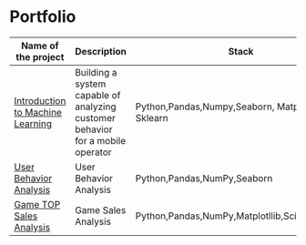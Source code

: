 # Portfolio
| Name of the project | Description                         | Stack                |
|---------------------|--------------------------------------|----------------------|
| [Introduction to Machine Learning](https://github.com/Ansoiloff/DSPROJECT_ENG/tree/main/Entry%20to%20ML)    | Building a system capable of analyzing customer behavior for a mobile operator   | 	Python,Pandas,Numpy,Seaborn, Matplotlib, Sklearn | Python,Pandas,NumPy,Matplotllib,Seaborn,DecisionTreeClassifier,DecisionTreeRegressor,RandomForestRegressor,RandomForestClassifier,LogisticRegression,LinearRegressio,nmean_squared_error,accuracy_score|
| [User Behavior Analysis](https://github.com/Ansoiloff/DSPROJCTS/tree/main/%D0%90%D0%BD%D0%B0%D0%BB%D0%B8%D0%B7%20%D1%80%D0%B0%D0%B1%D0%BE%D1%82%D1%8B%20%D0%BF%D0%BE%D0%BB%D1%8C%D0%B7%D0%BE%D0%B2%D0%B0%D1%82%D0%B5%D0%BB%D0%B5%D0%B9%20%D0%90%D0%A1%D0%A3%20%D0%9F%D0%90)    | User Behavior Analysis | Python,Pandas,NumPy,Seaborn |
| [Game TOP Sales Analysis](https://github.com/Ansoiloff/DSPROJECT_ENG/tree/main/Game%20Sales%20Analysis)   | Game Sales Analysis   | Python,Pandas,NumPy,Matplotllib,SciPy,Seaborn|








